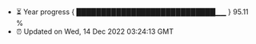 - ⏳ Year progress { ████████████████████████████▁▁ } 95.11 %
- ⏰ Updated on Wed, 14 Dec 2022 03:24:13 GMT

